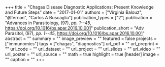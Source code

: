 +++
title = "Chagas Disease Diagnostic Applications: Present Knowledge and Future Steps"
date = "2017-01-01"
authors = ["Virginia Balouz", "@fernan", "Carlos A Buscaglia"]
publication_types = ["2"]
publication = "Advances in Parasitology, (97), _pp. 1--45_, https://doi.org/10.1016/bs.apar.2016.10.001"
publication_short = "Adv Parasitol, (97), _pp. 1--45_, https://doi.org/10.1016/bs.apar.2016.10.001"
abstract = ""
summary = ""
image_preview = ""
featured = false
projects = ["immunomics"]
tags = ["chagas", "diagnostics"]
url_pdf = ""
url_preprint = ""
url_code = ""
url_dataset = ""
url_project = ""
url_slides = ""
url_video = ""
url_poster = ""
url_source = ""
math = true
highlight = true
[header]
image = ""
caption = ""
+++
